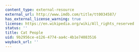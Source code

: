 ```yaml
---
content_type: external-resource
external_url: http://www.imdb.com/title/tt0034587/
has_external_license_warning: true
license: https://en.wikipedia.org/wiki/All_rights_reserved
status: ''
title: Cat People
uid: 9b2956ce-e126-4774-aa4c-4b1e74083516
wayback_url: ''
---
```


